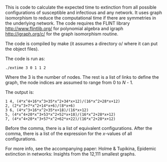 This is code to calculate the expected time to extinction from all possible configurations of susceptible and infectious and any network. It uses graph isomorphism to reduce the computational time if there are symmetries in the underlying network. The code requires the FLINT library http://www.flintlib.org/ for polynomial algebra and igraph http://igraph.org/c/ for the graph isomorphism routine.

The code is compiled by make (it assumes a directory o/ where it can put the object files).

The code is run as:

`./extime 3 0 1 1 2`

Where the 3 is the number of nodes. The rest is a list of links to define the graph, the node indices are assumed to range from 0 to _N_ - 1.

The output is:

```
1 4, (4*x^4+16*x^3+35*x^2+34*x+12)/(16*x^2+28*x+12)
2, (2*x^3+7*x^2+14*x+6)/(8*x+6)
3 6, (4*x^3+16*x^2+35*x+18)/(16*x+12)
5, (4*x^4+20*x^3+53*x^2+52*x+18)/(16*x^2+28*x+12)
7, (4*x^4+20*x^3+57*x^2+62*x+22)/(16*x^2+28*x+12)
```

Before the comma, there is a list of equivalent configurations. After the comma, there is a list of the expression for the _x_-values of all configurations.

For more info, see the accompanying paper: Holme & Tupikina, Epidemic extinction in networks: Insights from the 12,111 smallest graphs.
